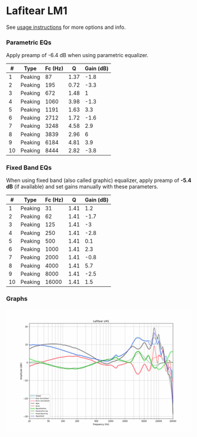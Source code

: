 # Lafitear LM1
See [usage instructions](https://github.com/jaakkopasanen/AutoEq#usage) for more options and info.

### Parametric EQs
Apply preamp of -6.4 dB when using parametric equalizer.

|   # | Type    |   Fc (Hz) |    Q |   Gain (dB) |
|-----|---------|-----------|------|-------------|
|   1 | Peaking |        87 | 1.37 |        -1.8 |
|   2 | Peaking |       195 | 0.72 |        -3.3 |
|   3 | Peaking |       672 | 1.48 |         1   |
|   4 | Peaking |      1060 | 3.98 |        -1.3 |
|   5 | Peaking |      1191 | 1.63 |         3.3 |
|   6 | Peaking |      2712 | 1.72 |        -1.6 |
|   7 | Peaking |      3248 | 4.58 |         2.9 |
|   8 | Peaking |      3839 | 2.96 |         6   |
|   9 | Peaking |      6184 | 4.81 |         3.9 |
|  10 | Peaking |      8444 | 2.82 |        -3.8 |

### Fixed Band EQs
When using fixed band (also called graphic) equalizer, apply preamp of **-5.4 dB** (if available) and set gains manually with these parameters.

|   # | Type    |   Fc (Hz) |    Q |   Gain (dB) |
|-----|---------|-----------|------|-------------|
|   1 | Peaking |        31 | 1.41 |         1.2 |
|   2 | Peaking |        62 | 1.41 |        -1.7 |
|   3 | Peaking |       125 | 1.41 |        -3   |
|   4 | Peaking |       250 | 1.41 |        -2.8 |
|   5 | Peaking |       500 | 1.41 |         0.1 |
|   6 | Peaking |      1000 | 1.41 |         2.3 |
|   7 | Peaking |      2000 | 1.41 |        -0.8 |
|   8 | Peaking |      4000 | 1.41 |         5.7 |
|   9 | Peaking |      8000 | 1.41 |        -2.5 |
|  10 | Peaking |     16000 | 1.41 |         1.5 |

### Graphs
![](./Lafitear%20LM1.png)
